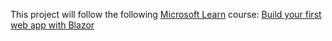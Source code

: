 This project will follow the following [Microsoft Learn](https://learn.microsoft.com/en-us/) course: [Build your first web app with Blazor](https://learn.microsoft.com/en-us/training/modules/build-your-first-blazor-web-app/1-introduction)
